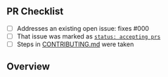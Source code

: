 <!-- 👋 Hi, thanks for sending a PR to rankingcreator! 💖.
Please fill out all fields below and make sure each item is true and [x] checked.
Otherwise we may not be able to review your PR. -->

## PR Checklist

- [ ] Addresses an existing open issue: fixes #000
- [ ] That issue was marked as [`status: accepting prs`](https://github.com/itriibouanane/rankingcreator/issues?q=is%3Aopen+is%3Aissue+label%3A%22status%3A+accepting+prs%22)
- [ ] Steps in [CONTRIBUTING.md](https://github.com/itriibouanane/rankingcreator/blob/main/.github/CONTRIBUTING.md) were taken

## Overview

<!-- Description of what is changed and how the code change does that. -->
